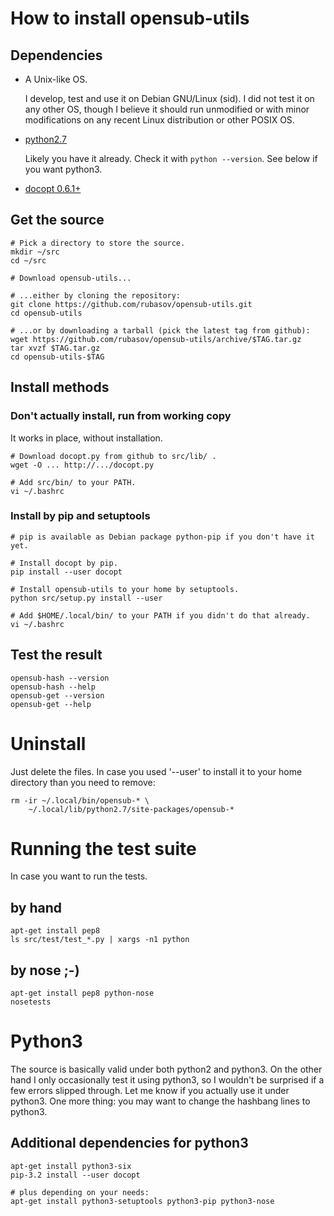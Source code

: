 # How to install opensub-utils

## Dependencies

* A Unix-like OS.

  I develop, test and use it on Debian GNU/Linux (sid). I did not test it on
any other OS, though I believe it should run unmodified or with minor
modifications on any recent Linux distribution or other POSIX OS.

* [python2.7](http://python.org/)

  Likely you have it already. Check it with `python --version`. See below if
you want python3.

* [docopt 0.6.1+](https://github.com/docopt/docopt)

## Get the source

    # Pick a directory to store the source.
    mkdir ~/src
    cd ~/src

    # Download opensub-utils...

    # ...either by cloning the repository:
    git clone https://github.com/rubasov/opensub-utils.git
    cd opensub-utils

    # ...or by downloading a tarball (pick the latest tag from github):
    wget https://github.com/rubasov/opensub-utils/archive/$TAG.tar.gz
    tar xvzf $TAG.tar.gz
    cd opensub-utils-$TAG

## Install methods

### Don't actually install, run from working copy

It works in place, without installation.

    # Download docopt.py from github to src/lib/ .
    wget -O ... http://.../docopt.py

    # Add src/bin/ to your PATH.
    vi ~/.bashrc

### Install by pip and setuptools

    # pip is available as Debian package python-pip if you don't have it yet.

    # Install docopt by pip.
    pip install --user docopt

    # Install opensub-utils to your home by setuptools.
    python src/setup.py install --user

    # Add $HOME/.local/bin/ to your PATH if you didn't do that already.
    vi ~/.bashrc

## Test the result

    opensub-hash --version
    opensub-hash --help
    opensub-get --version
    opensub-get --help

# Uninstall

Just delete the files. In case you used '--user' to install it to your home
directory than you need to remove:

    rm -ir ~/.local/bin/opensub-* \
        ~/.local/lib/python2.7/site-packages/opensub-*

# Running the test suite

In case you want to run the tests.

## by hand

    apt-get install pep8
    ls src/test/test_*.py | xargs -n1 python

## by nose ;-)

    apt-get install pep8 python-nose
    nosetests

# Python3

The source is basically valid under both python2 and python3. On the other
hand I only occasionally test it using python3, so I wouldn't be surprised if
a few errors slipped through. Let me know if you actually use it under
python3. One more thing: you may want to change the hashbang lines to python3.

## Additional dependencies for python3

    apt-get install python3-six
    pip-3.2 install --user docopt

    # plus depending on your needs:
    apt-get install python3-setuptools python3-pip python3-nose
